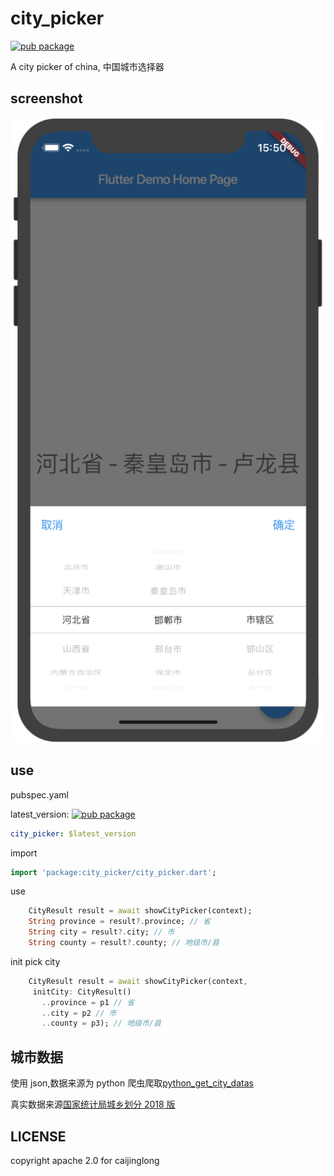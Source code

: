 # city_picker

[![pub package](https://img.shields.io/pub/v/city_picker.svg)](https://pub.dartlang.org/packages/city_picker)

A city picker of china, 中国城市选择器

## screenshot

![图片](https://raw.githubusercontent.com/CaiJingLong/asset_for_picgo/master/20190127155034.png)

## use

pubspec.yaml

latest_version: [![pub package](https://img.shields.io/pub/v/city_picker.svg)](https://pub.dartlang.org/packages/city_picker)

```yaml
city_picker: $latest_version
```

import

```dart
import 'package:city_picker/city_picker.dart';
```

use

```dart
    CityResult result = await showCityPicker(context);
    String province = result?.province; // 省
    String city = result?.city; // 市
    String county = result?.county; // 地级市/县
```

init pick city

```dart
    CityResult result = await showCityPicker(context,
     initCity: CityResult()
       ..province = p1 // 省
       ..city = p2 // 市
       ..county = p3); // 地级市/县
```

## 城市数据

使用 json,数据来源为 python 爬虫爬取[python_get_city_datas](https://github.com/CaiJingLong/python_get_city_datas)

真实数据来源[国家统计局城乡划分 2018 版](http://www.stats.gov.cn/tjsj/tjbz/tjyqhdmhcxhfdm/2017/)

## LICENSE

copyright apache 2.0 for caijinglong

